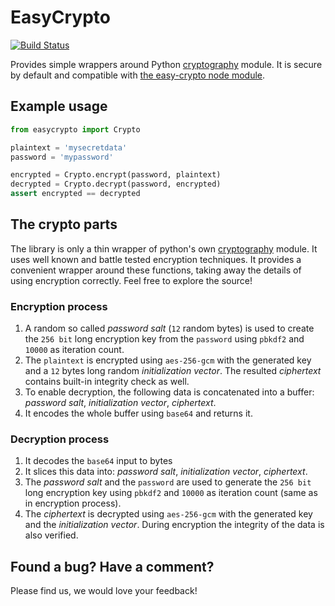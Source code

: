 # EasyCrypto

[![Build Status](https://travis-ci.org/emartech/python-easy-crypto.svg?branch=master)](https://travis-ci.org/emartech/python-easy-crypto)

Provides simple wrappers around Python [cryptography](https://cryptography.io/en/latest/) module. It is secure by default and compatible with [the easy-crypto node module](https://www.npmjs.com/package/@emartech/easy-crypto).

## Example usage

```python
from easycrypto import Crypto

plaintext = 'mysecretdata'
password = 'mypassword'

encrypted = Crypto.encrypt(password, plaintext)
decrypted = Crypto.decrypt(password, encrypted)
assert encrypted == decrypted
```

## The crypto parts

The library is only a thin wrapper of python's own [cryptography](https://cryptography.io/en/latest/) module. It uses well known and battle tested encryption techniques. It provides a convenient wrapper around these functions, taking away the details of using encryption correctly. Feel free to explore the source!

### Encryption process

1. A random so called _password salt_ (`12` random bytes) is used to create the `256 bit` long encryption key from the `password` using `pbkdf2` and `10000` as iteration count.
2. The `plaintext` is encrypted using `aes-256-gcm` with the generated key and a `12` bytes long random _initialization vector_. The resulted _ciphertext_ contains built-in integrity check as well.
3. To enable decryption, the following data is concatenated into a buffer: _password salt_, _initialization vector_, _ciphertext_.
4. It encodes the whole buffer using `base64` and returns it.

### Decryption process

1. It decodes the `base64` input to bytes
2. It slices this data into: _password salt_, _initialization vector_, _ciphertext_.
3. The _password salt_ and the `password` are used to generate the `256 bit` long encryption key using `pbkdf2` and `10000` as iteration count (same as in encryption process).
4. The _ciphertext_ is decrypted using `aes-256-gcm` with the generated key and the _initialization vector_. During encryption the integrity of the data is also verified.

## Found a bug? Have a comment?

Please find us, we would love your feedback!

